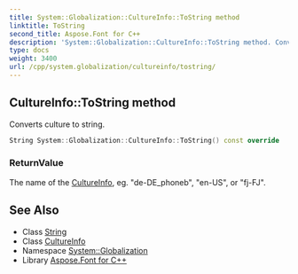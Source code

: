 ```yaml
---
title: System::Globalization::CultureInfo::ToString method
linktitle: ToString
second_title: Aspose.Font for C++
description: 'System::Globalization::CultureInfo::ToString method. Converts culture to string in C++.'
type: docs
weight: 3400
url: /cpp/system.globalization/cultureinfo/tostring/
---
```

## CultureInfo::ToString method


Converts culture to string.

```cpp
String System::Globalization::CultureInfo::ToString() const override
```


### ReturnValue

The name of the [CultureInfo](../), eg. "de-DE_phoneb", "en-US", or "fj-FJ".

## See Also

* Class [String](../../../system/string/)
* Class [CultureInfo](../)
* Namespace [System::Globalization](../../)
* Library [Aspose.Font for C++](../../../)
